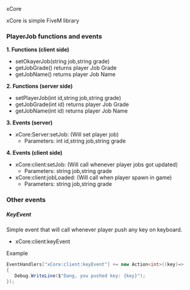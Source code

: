 xCore

xCore is simple FiveM library

### PlayerJob functions and events

**1. Functions (client side)**
   - setOkayerJob(string job,string grade)
   - getJobGrade() returns player Job Grade
   - getJobName()  returns player Job Name
   
**2. Functions (server side)**
   - setPlayerJob(int id,string job,string grade)
   - getJobGrade(int id) returns player Job Grade
   - getJobName(int id)  returns player Job Name
   
**3. Events (server)**
   - xCore:Server:setJob: (Will set player job)
      - Parameters: int id,string job,string grade      
   
**4. Events (client side)**
   - xCore:client:setJob: (Will call whenever player jobs got updated)
      - Parameters: string job,string grade
   - xCore:client:jobLoaded: (Will call when player spawn in game)
      - Parameters: string job,string grade
 
### Other events
 
##### KeyEvent
Simple event that will call whenever player push any key on keyboard.

- xCore:client:keyEvent

Example
```C#
EventHandlers["xCore:client:keyEvent"] += new Action<int>((key)=> 
{
   Debug.WriteLine($"Dang, you pushed key: {key}");
});
```
